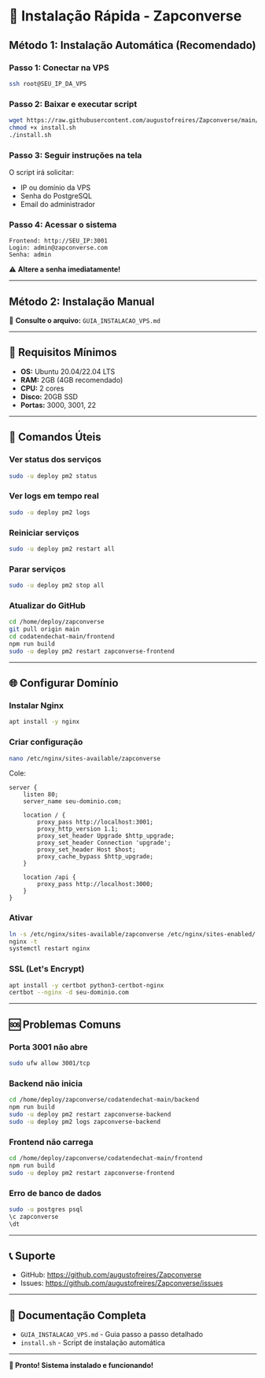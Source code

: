 # 🚀 Instalação Rápida - Zapconverse

## Método 1: Instalação Automática (Recomendado)

### Passo 1: Conectar na VPS
```bash
ssh root@SEU_IP_DA_VPS
```

### Passo 2: Baixar e executar script
```bash
wget https://raw.githubusercontent.com/augustofreires/Zapconverse/main/install.sh
chmod +x install.sh
./install.sh
```

### Passo 3: Seguir instruções na tela
O script irá solicitar:
- IP ou domínio da VPS
- Senha do PostgreSQL
- Email do administrador

### Passo 4: Acessar o sistema
```
Frontend: http://SEU_IP:3001
Login: admin@zapconverse.com
Senha: admin
```

⚠️ **Altere a senha imediatamente!**

---

## Método 2: Instalação Manual

📖 **Consulte o arquivo:** `GUIA_INSTALACAO_VPS.md`

---

## 🎯 Requisitos Mínimos

- **OS:** Ubuntu 20.04/22.04 LTS
- **RAM:** 2GB (4GB recomendado)
- **CPU:** 2 cores
- **Disco:** 20GB SSD
- **Portas:** 3000, 3001, 22

---

## 🔧 Comandos Úteis

### Ver status dos serviços
```bash
sudo -u deploy pm2 status
```

### Ver logs em tempo real
```bash
sudo -u deploy pm2 logs
```

### Reiniciar serviços
```bash
sudo -u deploy pm2 restart all
```

### Parar serviços
```bash
sudo -u deploy pm2 stop all
```

### Atualizar do GitHub
```bash
cd /home/deploy/zapconverse
git pull origin main
cd codatendechat-main/frontend
npm run build
sudo -u deploy pm2 restart zapconverse-frontend
```

---

## 🌐 Configurar Domínio

### Instalar Nginx
```bash
apt install -y nginx
```

### Criar configuração
```bash
nano /etc/nginx/sites-available/zapconverse
```

Cole:
```nginx
server {
    listen 80;
    server_name seu-dominio.com;

    location / {
        proxy_pass http://localhost:3001;
        proxy_http_version 1.1;
        proxy_set_header Upgrade $http_upgrade;
        proxy_set_header Connection 'upgrade';
        proxy_set_header Host $host;
        proxy_cache_bypass $http_upgrade;
    }

    location /api {
        proxy_pass http://localhost:3000;
    }
}
```

### Ativar
```bash
ln -s /etc/nginx/sites-available/zapconverse /etc/nginx/sites-enabled/
nginx -t
systemctl restart nginx
```

### SSL (Let's Encrypt)
```bash
apt install -y certbot python3-certbot-nginx
certbot --nginx -d seu-dominio.com
```

---

## 🆘 Problemas Comuns

### Porta 3001 não abre
```bash
sudo ufw allow 3001/tcp
```

### Backend não inicia
```bash
cd /home/deploy/zapconverse/codatendechat-main/backend
npm run build
sudo -u deploy pm2 restart zapconverse-backend
sudo -u deploy pm2 logs zapconverse-backend
```

### Frontend não carrega
```bash
cd /home/deploy/zapconverse/codatendechat-main/frontend
npm run build
sudo -u deploy pm2 restart zapconverse-frontend
```

### Erro de banco de dados
```bash
sudo -u postgres psql
\c zapconverse
\dt
```

---

## 📞 Suporte

- GitHub: https://github.com/augustofreires/Zapconverse
- Issues: https://github.com/augustofreires/Zapconverse/issues

---

## 📄 Documentação Completa

- `GUIA_INSTALACAO_VPS.md` - Guia passo a passo detalhado
- `install.sh` - Script de instalação automática

---

**🎉 Pronto! Sistema instalado e funcionando!**
